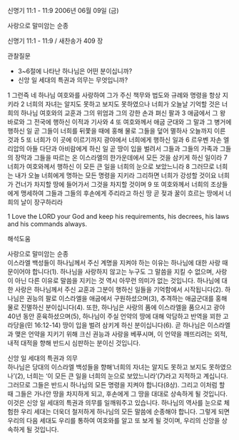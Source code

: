 신명기 11:1 - 11:9 
2006년 06월 09일 (금)

사랑으로 말미암는 순종



신명기 11:1 - 11:9 / 새찬송가 409 장


관찰질문
- 3~6절에 나타난 하나님은 어떤 분이십니까?
- 신앙 일 세대의 특권과 의무는 무엇입니까?

1 그런즉 네 하나님 여호와를 사랑하여 그가 주신 책무와 법도와 규례와 명령을 항상 지키라 2 너희의 자녀는 알지도 못하고 보지도 못하였으나 너희가 오늘날 기억할 것은 너희의 하나님 여호와의 교훈과 그의 위엄과 그의 강한 손과 펴신 팔과 3 애굽에서 그 왕 바로와 그 전국에 행하신 이적과 기사와 4 또 여호와께서 애굽 군대와 그 말과 그 병거에 행하신 일 곧 그들이 너희를 뒤쫓을 때에 홍해 물로 그들을 덮어 멸하사 오늘까지 이른 것과 5 또 너희가 이 곳에 이르기까지 광야에서 너희에게 행하신 일과 6 르우벤 자손 엘리압의 아들 다단과 아비람에게 하신 일 곧 땅이 입을 벌려서 그들과 그들의 가족과 그들의 장막과 그들을 따르는 온 이스라엘의 한가운데에서 모든 것을 삼키게 하신 일이라 7 너희가 여호와께서 행하신 이 모든 큰 일을 너희의 눈으로 보았느니라 8 그러므로 너희는 내가 오늘 너희에게 명하는 모든 명령을 지키라 그리하면 너희가 강성할 것이요 너희가 건너가 차지할 땅에 들어가서 그것을 차지할 것이며 9 또 여호와께서 너희의 조상들에게 맹세하여 그들과 그들의 후손에게 주리라고 하신 땅 곧 젖과 꿀이 흐르는 땅에서 너희의 날이 장구하리라 

1  Love the LORD your God and keep his requirements, his decrees, his laws and his commands always.

해석도움





사랑으로 말미암는 순종  
이스라엘 백성들이 하나님께서 주신 계명을 지켜야 하는 이유는 하나님에 대한 사랑 때문이어야 합니다(1). 하나님을 사랑하지 않고는 누구도 그 말씀을 지킬 수 없으며, 사랑이 아닌 다른 이유로 말씀을 지키는 것 역시 아무런 의미가 없는 것입니다. 하나님에 대한 사랑은 하나님께서 주신 교훈과 그분이 행하신 일들을 기억함에서 시작됩니다(2). 하나님은 권능의 팔로 이스라엘을 애굽에서 구원하셨으며(3), 추격하는 애굽군대를 홍해 물로 진멸하신 분이십니다(4). 또한, 하나님은 사랑의 품에 이스라엘을 품으시고 광야 40년 동안 훈육하셨으며(5), 하나님이 주실 언약의 땅에 대해 악담하고 반역을 꾀한 고라당을(민 16:12-14) 땅이 입을 벌려 삼키게 하신 분이십니다(6). 곧 하나님은 이스라엘과 맺은 언약을 지키기 위해 크신 권능과 사랑을 베푸시며, 이 언약을 깨뜨리려는 외적, 내적 대적을 향해 반드시 심판하는 분이신 것입니다. 

신앙 일 세대의 특권과 의무  
하나님은 당대의 이스라엘 백성들을 향해‘너희의 자녀는 알지도 못하고 보지도 못하였으나’(2), 너희는 ‘이 모든 큰 일을 너희의 눈으로 보았느니라’(7)라고 지적하고 계십니다. 그러므로 그들은 반드시 하나님의 모든 명령을 지켜야 합니다(8상). 그리고 이처럼 할 때 그들은 가나안 땅을 차지하게 되고, 후손에게 그 땅을 대대로 상속하게 될 것입니다. 이것은 신앙 일 세대의 특권과 의무를 일깨워주고 있습니다. 하나님의 역사를 눈으로 체험한 우리 세대는 더욱더 철저하게 하나님의 모든 말씀에 순종해야 합니다. 그렇게 되면 우리의 다음 세대도 우리를 통하여 여호와를 알고 또 보게 될 것이며, 우리의 신앙을 상속하게 될 것입니다.